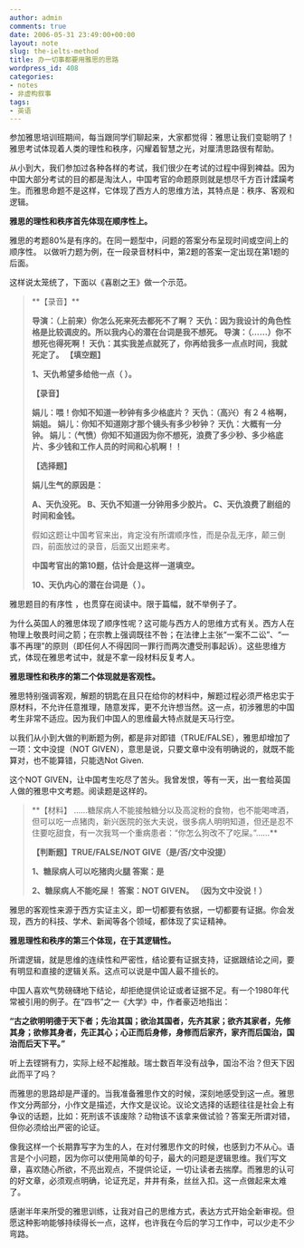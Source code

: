 ```yaml
---
author: admin
comments: true
date: 2006-05-31 23:49:00+00:00
layout: note
slug: the-ielts-method
title: 办一切事都要用雅思的思路
wordpress_id: 408
categories:
- notes
- 非虚构叙事
tags:
- 英语
---
```


参加雅思培训班期间，每当跟同学们聊起来，大家都觉得：雅思让我们变聪明了！雅思考试体现着人类的理性和秩序，闪耀着智慧之光，对厘清思路很有帮助。

从小到大，我们参加过各种各样的考试，我们很少在考试的过程中得到裨益。因为中国大部分考试的目的都是淘汰人，中国考官的命题原则就是想尽千方百计蹂躏考生。而雅思命题不是这样，它体现了西方人的思维方法，其特点是：秩序、客观和逻辑。

**雅思的理性和秩序首先体现在顺序性上。**

雅思的考题80%是有序的。在同一题型中，问题的答案分布呈现时间或空间上的顺序性。 以做听力题为例，在一段录音材料中，第2题的答案一定出现在第1题的后面。

这样说太笼统了，下面以《喜剧之王》做一个示范。





<blockquote>**【录音】**

**导演：（上前来）你怎么死来死去都死不了啊？
天仇：因为我设计的角色性格是比较调皮的。所以我内心的潜在台词是我不想死。
导演：（……）你不想死也得死啊！
天仇：其实我差点就死了，你再给我多一点点时间，我就死定了。
【填空题】**

**1、天仇希望多给他一点（   ）。**

**【录音】**

**娟儿：喂！你知不知道一秒钟有多少格底片？
天仇：（高兴）有２４格啊，娟姐。
娟儿：你知不知道刚才那个镜头有多少秒钟？
天仇：大概有一分钟。
娟儿：（气愤）你知不知道因为你不想死，浪费了多少秒、多少格底片、多少钱和工作人员的时间和心机啊！！**

**【选择题】**

**娟儿生气的原因是：**

**A、天仇没死。
B、天仇不知道一分钟用多少胶片。
C、天仇浪费了剧组的时间和金钱。**

假如这题让中国考官来出，肯定没有所谓顺序性，而是杂乱无序，颠三倒四，前面放过的录音，后面又出题来考。

**中国考官出的第10题，估计会是这样一道填空。**

**10、天仇内心的潜在台词是（      ）。**</blockquote>





雅思题目的有序性 ，也贯穿在阅读中。限于篇幅，就不举例子了。

为什么英国人的雅思体现了顺序性呢？这可能与西方人的思维方式有关。西方人在物理上敬畏时间之箭；在宗教上强调既往不咎；在法律上主张“一案不二讼”、“一事不再理”的原则（即任何人不得因同一罪行而两次遭受刑事起诉）。这些思维方式，体现在雅思考试中，就是不拿一段材料反复考人。

**雅思理性和秩序的第二个体现就是客观性。**

雅思特别强调客观，解题的钥匙在且只在给你的材料中，解题过程必须严格忠实于原材料，不允许任意推理，随意发挥，更不允许想当然。这一点，初涉雅思的中国考生非常不适应。因为我们中国人的思维最大特点就是天马行空。

以我们从小到大做的判断题为例，都是非对即错（TRUE/FALSE），雅思却增加了一项：文中没提（NOT GIVEN），意思是说，只要文章中没有明确说的，就既不能算对，也不能算错，只能选Not Given.

这个NOT GIVEN，让中国考生吃尽了苦头。我曾发恨，等有一天，出一套给英国人做的雅思中文考题。阅读题是这样的。





<blockquote>**【材料】
……糖尿病人不能接触糖分以及高淀粉的食物，也不能喝啤酒，但可以吃一点猪肉，新兴医院的张大夫说，很多病人明明知道，但还是忍不住要吃甜食，有一次我骂一个重病患者：“你怎么狗改不了吃屎。”……**

**【判断题】TRUE/FALSE/NOT GIVE（是/否/文中没提）**

**1、糖尿病人可以吃猪肉火腿
答案：是**

**2、糖尿病人不能吃屎！
答案：NOT GIVEN。 （因为文中没说！）**</blockquote>





雅思的客观性来源于西方实证主义，即一切都要有依据，一切都要有证据。你会发现，西方的科技、学术、新闻等各个领域，都体现了实证精神。

**雅思理性和秩序的第三个体现，在于其逻辑性。**

所谓逻辑，就是思维的连续性和严密性，结论要有证据支持，证据跟结论之间，要有明显和直接的逻辑关系。这点可以说是中国人最不擅长的。

中国人喜欢气势磅礴地下结论，却拒绝提供论证或者证据不足。有一个1980年代常被引用的例子。在“四书”之一《大学》中，作者豪迈地指出：

**“古之欲明明德于天下者；先治其国；欲治其国者，先齐其家；欲齐其家者，先修其身；欲修其身者，先正其心；心正而后身修，身修而后家齐，家齐而后国治，国治而后天下平。”**

听上去铿锵有力，实际上经不起推敲。瑞士数百年没有战争，国治不治？但天下因此而平了吗？

而雅思的思路却是严谨的。当我准备雅思作文的时候，深刻地感受到这一点。雅思作文分两部分，小作文是描述，大作文是议论。议论文选择的话题往往是社会上有争议的话题，比如：死刑该不该废除？动物该不该拿来做试验？答案无所谓对错，但你必须给出严密的论证。

像我这样一个长期靠写字为生的人，在对付雅思作文的时候，也感到力不从心。语言是个小问题，因为你可以使用简单的句子，最大的问题是逻辑思维。我们写文章，喜欢随心所欲，不亮出观点，不提供论证，一切让读者去揣摩。而雅思的认可的好文章，必须观点明确，论证充足，井井有条，丝丝入扣。这一点做起来太难了。

感谢半年来所受的雅思训练，让我对自己的思维方式，表达方式开始全新审视。但愿这种影响能够持续得长一点，这样，也许我在今后的学习工作中，可以少走不少弯路。
